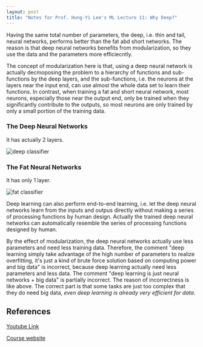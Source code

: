 ```yaml
---
layout: post
title: "Notes for Prof. Hung-Yi Lee's ML Lecture 11: Why Deep?"
---
```


Having the same total number of parameters, the deep, i.e. thin and tail, neural networks, performs better than the fat abd short networks. The reason is that deep neural networks benefits from modularization, so they use the data and the parameters more efficiecntly.

The concept of modularization here is that, using a deep neural network is actually decmoposing the problem to a hierarchy of functions and sub-functions by the deep layers, and the sub-functions, i.e. the neurons at the layers near the input end, can use almost the whole data set to learn their functions. In contrast, when training a fat and short neural network, most neurons, especially those near the output end, only be trained when they significantly contribute to the outputs, so most neurons are only trained by only a small portion of the training data.

### The Deep Neural Networks
It has actually 2 layers.

![deep classifier](https://baliuzeger.github.io/sjl/assets/images/HYL_ML_11/deep-classifier.png)

### The Fat Neural Networks
It has only 1 layer.

![fat classifier](https://baliuzeger.github.io/sjl/assets/images/HYL_ML_11/fat-classifier.png)

Deep learning can also perform end-to-end learning, i.e. let the deep neural networks learn from the inputs and outpus directly without making a series of processing functions by human design. Actually the trained deep neural networks can automatically resemble the series of processing functions designed by human.

By the effect of modularization, the deep neural networks actually use less parameters and need less training data. Therefore, the comment "deep learning simply take advantage of the high number of parameters to realize overfitting, it's just a kind of brute force solution based on computing power and big data" is incorrect, because deep learning actually need less parameters and less data. The comment "deep learning is just neural networks + big data" is partially incorrect. The reason of incorrectness is like above. The correct part is that some tasks are just too complex that they do need big data, *even deep learning is already very efficient for data*.

## References
[Youtube Link](https://youtube.com/playlist?list=PLJV_el3uVTsPy9oCRY30oBPNLCo89yu49)

[Course website](http://speech.ee.ntu.edu.tw/~tlkagk/courses_ML17_2.html)
